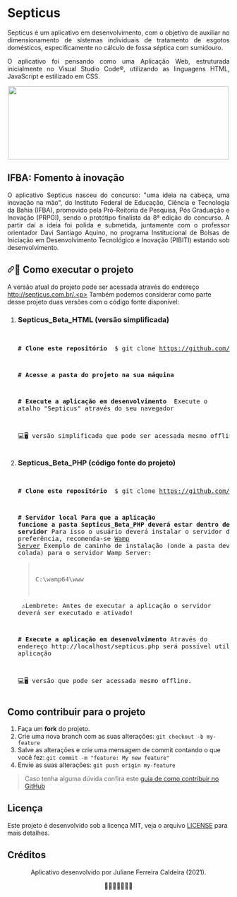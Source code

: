 # Septicus
<p align="justify">
Septicus é um aplicativo em desenvolvimento, com o objetivo de auxiliar no dimensionamento de sistemas individuais de tratamento de esgotos domésticos, especificamente no cálculo de fossa séptica com sumidouro.
</p>

<p align="justify">
O aplicativo foi pensando como uma Aplicação Web, estruturada inicialmente no Visual Studio Code®, utilizando as linguagens HTML, JavaScript e estilizado em CSS.
</p>

<p align="center">
  <img width="500" height="166" src="https://github.com/julianecaldeira/SepticusPHP/blob/main/Imagens/SepticusLogo.png">
</p>

## IFBA: Fomento à inovação

<p align="justify">
O aplicativo Septicus nasceu do concurso: "uma ideia na cabeça, uma inovação na mão", do Instituto Federal de Educação, Ciência e Tecnologia da Bahia (IFBA), promovido pela Pró-Reitoria de Pesquisa, Pós Graduação e Inovação (PRPGI), sendo o protótipo finalista da 8ª edição do concurso.
A partir daí a ideia foi polida e submetida, juntamente com o professor orientador Davi Santiago Aquino, no programa Institucional de Bolsas de Iniciação em Desenvolvimento Tecnológico e Inovação (PIBITI) estando sob desenvolvimento.
</p>



<h2><a id="user-content--como-executar-o-projeto" class="anchor" aria-hidden="true" href="#-como-executar-o-projeto"><svg class="octicon octicon-link" viewBox="0 0 16 16" version="1.1" width="16" height="16" aria-hidden="true"><path fill-rule="evenodd" d="M7.775 3.275a.75.75 0 001.06 1.06l1.25-1.25a2 2 0 112.83 2.83l-2.5 2.5a2 2 0 01-2.83 0 .75.75 0 00-1.06 1.06 3.5 3.5 0 004.95 0l2.5-2.5a3.5 3.5 0 00-4.95-4.95l-1.25 1.25zm-4.69 9.64a2 2 0 010-2.83l2.5-2.5a2 2 0 012.83 0 .75.75 0 001.06-1.06 3.5 3.5 0 00-4.95 0l-2.5 2.5a3.5 3.5 0 004.95 4.95l1.25-1.25a.75.75 0 00-1.06-1.06l-1.25 1.25a2 2 0 01-2.83 0z"></path></svg></a><g-emoji class="g-emoji" alias="rocket" fallback-src="https://github.githubassets.com/images/icons/emoji/unicode/1f680.png">🚀</g-emoji> Como executar o projeto</h2>

A versão atual do projeto pode ser acessada através do endereço http://septicus.com.br/.<p>
Também podemos considerar como parte desse projeto duas versões com o código fonte disponível:

<ol>
  <li><h3>Septicus_Beta_HTML (versão simplificada)</h3></li>

  <div><pre>

   <strong># Clone este repositório </strong>
      $ git clone https://github.com/julianecaldeira/Septicus/tree/main/Septicus_Beta_HTML

   <strong># Acesse a pasta do projeto na sua máquina </strong>

   <strong># Execute a aplicação em desenvolvimento </strong>
  Execute o atalho "Septicus" através do seu navegador

   💻🖥️ versão simplificada que pode ser acessada mesmo offline.
  </pre></div>

  <li><h3>Septicus_Beta_PHP (código fonte do projeto)</h3></li>

  <div><pre>
   
   <strong># Clone este repositório </strong>
      $ git clone https://github.com/julianecaldeira/Septicus
      
   <strong># Servidor local</strong>
   <strong>Para que a aplicação funcione a pasta Septicus_Beta_PHP deverá estar dentro de um servidor</strong>
    Para isso o usuário deverá instalar o servidor de sua preferência, recomenda-se [Wamp Server](https://www.wampserver.com/)
    Exemplo de caminho de instalação (onde a pasta deverá ser colada) para o servidor Wamp Server:
      <blockquote>
        <p>C:\wamp64\www</p>
      </blockquote>
   ⚠️Lembrete: Antes de executar a aplicação o servidor deverá ser executado e ativado!
  
   <strong># Execute a aplicação em desenvolvimento</strong>
   Através do endereço http://localhost/septicus.php será possível utilizar a aplicação

   💻🖥️ versão que pode ser acessada mesmo offline.
  </pre></div>  
</ol>

## Como contribuir para o projeto
<ol>
<li>Faça um <strong>fork</strong> do projeto.</li>
<li>Crie uma nova branch com as suas alterações: <code>git checkout -b my-feature</code></li>
<li>Salve as alterações e crie uma mensagem de commit contando o que você fez: <code>git commit -m "feature: My new feature"</code></li>
<li>Envie as suas alterações: <code>git push origin my-feature</code></li>
</ol>

<blockquote>
<p>Caso tenha alguma dúvida confira este <a href="https://github.com/firstcontributions/first-contributions">guia de como contribuir no GitHub</a></p>
</blockquote>

## Licença

Este projeto é desenvolvido sob a licença MIT, veja o arquivo [LICENSE](https://github.com/julianecaldeira/Septicus/blob/main/LICENSE) para mais detalhes.

## Créditos

<p align="center">
Aplicativo desenvolvido por Juliane Ferreira Caldeira (2021).
</p>
<p align="center">
👷🏻‍♀️👩🏻‍💻🚀
</p>
